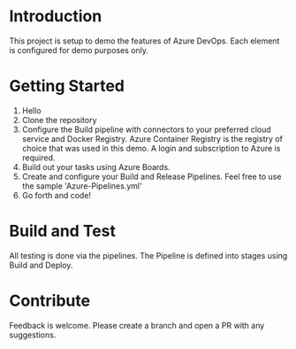 # Introduction 
This project is setup to demo the features of Azure DevOps. Each element is configured for demo purposes only. 

# Getting Started
1. Hello
2. Clone the repository
3. Configure the Build pipeline with connectors to your preferred cloud service and Docker Registry. Azure Container Registry is the registry of choice that was used in this demo. A login and subscription to Azure is required.
4. Build out your tasks using Azure Boards.
5. Create and configure your Build and Release Pipelines. Feel free to use the sample 'Azure-Pipelines.yml'
6. Go forth and code!

# Build and Test
All testing is done via the pipelines. The Pipeline is defined into stages using Build and Deploy. 

# Contribute
Feedback is welcome. Please create a branch and open a PR with any suggestions.
